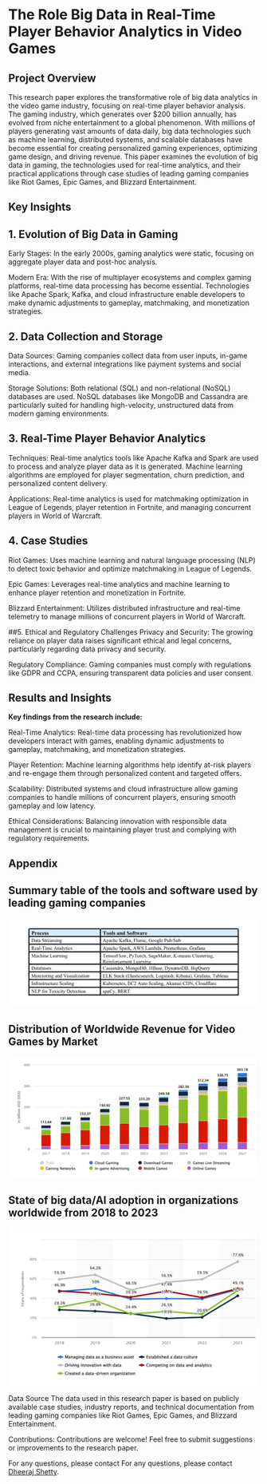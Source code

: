 # The Role Big Data in Real-Time Player Behavior Analytics in Video Games

## Project Overview

This research paper explores the transformative role of big data analytics in the video game industry, focusing on real-time player behavior analysis. The gaming industry, which generates over $200 billion annually, has evolved from niche entertainment to a global phenomenon. With millions of players generating vast amounts of data daily, big data technologies such as machine learning, distributed systems, and scalable databases have become essential for creating personalized gaming experiences, optimizing game design, and driving revenue. This paper examines the evolution of big data in gaming, the technologies used for real-time analytics, and their practical applications through case studies of leading gaming companies like Riot Games, Epic Games, and Blizzard Entertainment.

## Key Insights

## 1. Evolution of Big Data in Gaming
Early Stages: In the early 2000s, gaming analytics were static, focusing on aggregate player data and post-hoc analysis.

Modern Era: With the rise of multiplayer ecosystems and complex gaming platforms, real-time data processing has become essential. Technologies like Apache Spark, Kafka, and cloud infrastructure enable developers to make dynamic adjustments to gameplay, matchmaking, and monetization strategies.

## 2. Data Collection and Storage
Data Sources: Gaming companies collect data from user inputs, in-game interactions, and external integrations like payment systems and social media.

Storage Solutions: Both relational (SQL) and non-relational (NoSQL) databases are used. NoSQL databases like MongoDB and Cassandra are particularly suited for handling high-velocity, unstructured data from modern gaming environments.

## 3. Real-Time Player Behavior Analytics
Techniques: Real-time analytics tools like Apache Kafka and Spark are used to process and analyze player data as it is generated. Machine learning algorithms are employed for player segmentation, churn prediction, and personalized content delivery.

Applications: Real-time analytics is used for matchmaking optimization in League of Legends, player retention in Fortnite, and managing concurrent players in World of Warcraft.

## 4. Case Studies
Riot Games: Uses machine learning and natural language processing (NLP) to detect toxic behavior and optimize matchmaking in League of Legends.

Epic Games: Leverages real-time analytics and machine learning to enhance player retention and monetization in Fortnite.

Blizzard Entertainment: Utilizes distributed infrastructure and real-time telemetry to manage millions of concurrent players in World of Warcraft.

##5. Ethical and Regulatory Challenges
Privacy and Security: The growing reliance on player data raises significant ethical and legal concerns, particularly regarding data privacy and security.

Regulatory Compliance: Gaming companies must comply with regulations like GDPR and CCPA, ensuring transparent data policies and user consent.

## Results and Insights

**Key findings from the research include:**

Real-Time Analytics: Real-time data processing has revolutionized how developers interact with games, enabling dynamic adjustments to gameplay, matchmaking, and monetization strategies.

Player Retention: Machine learning algorithms help identify at-risk players and re-engage them through personalized content and targeted offers.

Scalability: Distributed systems and cloud infrastructure allow gaming companies to handle millions of concurrent players, ensuring smooth gameplay and low latency.

Ethical Considerations: Balancing innovation with responsible data management is crucial to maintaining player trust and complying with regulatory requirements.

## Appendix 

## Summary table of the tools and software used by leading gaming companies

![Image alt](https://github.com/dheerajshetty07/Behavior-Analytics-in-Video-Games/blob/807e7097213a5312df3c06ad63b97442fdbb0762/Figures/Appendix.png)

## Distribution of Worldwide Revenue for Video Games by Market

![Image alt](https://github.com/dheerajshetty07/Behavior-Analytics-in-Video-Games/blob/807e7097213a5312df3c06ad63b97442fdbb0762/Figures/Gaming%20Industry%20Revenue%20by%20Market.png)

## State of big data/AI adoption in organizations worldwide from 2018 to 2023

![Image alt](https://github.com/dheerajshetty07/Behavior-Analytics-in-Video-Games/blob/807e7097213a5312df3c06ad63b97442fdbb0762/Figures/State%20of%20big%20data%20and%20AI%20adoption%20in%20organizations%20worldwide%20from%202018%20to%202023.png)

Data Source
The data used in this research paper is based on publicly available case studies, industry reports, and technical documentation from leading gaming companies like Riot Games, Epic Games, and Blizzard Entertainment.

Contributions: Contributions are welcome! Feel free to submit suggestions or improvements to the research paper.

For any questions, please contact For any questions, please contact [Dheeraj Shetty](mailto:dheerajshetty07@gmail.com).
